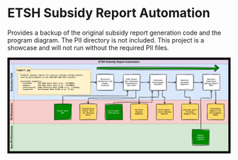 # ETSH Subsidy Report Automation
Provides a backup of the original subsidy report generation code and the program diagram. The PII directory is not included. This project is a showcase and will not run without the required PII files.

![program diagram](diagram.png)
